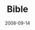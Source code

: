 ---
layout: message
category: message
series: "Core Strength"
title: "Bible"
date: 2008-09-14
audio-description: "Brian Tome discusses the fundamentals of reading the bible as a way to build core strength."
audio: "http://s3.amazonaws.com/crossroadsaudiomessages/CoreStrength2.mp3"
audio-title: "Core Strength&#58; Bible"
audio-duration: "31:57"
notes-description: " "
notes: "http://www.crossroads.net/players/media/hq/SN_09-13-14_08.pdf "
notes-title: "Core Strength&#58; Bible (Study Notes)"
program-description: ""
program: "http://www.crossroads.net/players/media/hq/0913_14Program.pdf"
program-title: "Core Strength&#58; Bible (Program)"
video-description: "Brian Tome discusses how to build Core Strength through reading the bible."
video-title: "Core Strength&#58; Bible"
video: "https://s3.amazonaws.com/crossroadsvideomessages/CoreStrength2.mp4"
video-poster: "https://www.crossroads.net/uploadedfiles/CoreStrength2-still.jpg"
---
